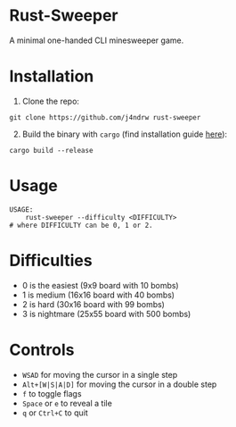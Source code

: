 # Rust-Sweeper

A minimal one-handed CLI minesweeper game.

# Installation
1. Clone the repo:
```console
git clone https://github.com/j4ndrw rust-sweeper
```
2. Build the binary with `cargo` (find installation guide [here](https://doc.rust-lang.org/cargo/getting-started/installation.html)):
```console
cargo build --release
```

# Usage
```console
USAGE:
    rust-sweeper --difficulty <DIFFICULTY>
# where DIFFICULTY can be 0, 1 or 2.
```

# Difficulties
- 0 is the easiest (9x9 board with 10 bombs)
- 1 is medium (16x16 board with 40 bombs)
- 2 is hard (30x16 board with 99 bombs)
- 3 is nightmare (25x55 board with 500 bombs)

# Controls
- `WSAD` for moving the cursor in a single step
- `Alt+[W|S|A|D]` for moving the cursor in a double step
- `f` to toggle flags
- `Space` or `e` to reveal a tile
- `q` or `Ctrl+C` to quit